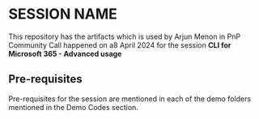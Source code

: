 # SESSION NAME

This repository has the artifacts which is used by Arjun Menon in PnP Community Call happened on a8 April 2024 for the session **CLI for Microsoft 365 - Advanced usage**

## Pre-requisites

Pre-requisites for the session are mentioned in each of the demo folders mentioned in the Demo Codes section.
